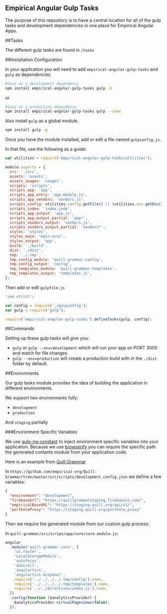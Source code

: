 Empirical Angular Gulp Tasks
----------------------------

The purpose of this repository is to have a central
location for all of the gulp tasks and development
dependencies in one place for Empirical Angular Apps.

##Tasks

The different gulp tasks are found in `/tasks`

##Installation Configuration

In your application you will need to add `empirical-angular-gulp-tasks`
and `gulp` as dependencies.

```bash
#Save as a development dependency
npm install empirical-angular-gulp-tasks gulp -D
```

or

```bash
#Save as a production dependency
npm install empirical-angular-gulp-tasks gulp --save
```

Also install `gulp` as a global module.

```bash
npm install gulp -g
```

Once you have the module installed, add or edit a
file named `gulpconfig.js`.

In that file, use the following as a guide:

```js
var utilities = require('empirical-angular-gulp-tasks/utilities');

module.exports = {
  src: './src',
  assets: 'assets',
  assets_images: 'images',
  scripts: 'scripts',
  scripts_app: 'app',
  scripts_app_entry: 'app.module.js',
  scripts_app_vendors: 'vendors.js',
  scripts_config: utilities.config.getFile() || (utilities.env.getEnv() + '.config.json'),
  scripts_index: 'index.jade',
  scripts_app_output: 'app.js',
  scripts_app_output_partial: 'app*',
  scripts_vendors_output: 'vendors.js',
  scripts_vendors_output_partial: 'vendors*',
  styles: 'styles',
  styles_main: 'main.scss',
  styles_output: 'app',
  build: './build',
  dist: './dist',
  tmp: './.tmp',
  tmp_config_module: 'quill-grammar.config',
  tmp_config_output: 'config',
  tmp_templates_module: 'quill-grammar.templates',
  tmp_templates_output: 'templates.js',
};
```

Then add or edit `gulpfile.js`

```js
'use strict';

var config = require('./gulpconfig');
var gulp = require('gulp');

require('empirical-angular-gulp-tasks').defineTasks(gulp, config);
```

##Commands

Setting up these gulp tasks will give you:

* `gulp` or `gulp --env=development` which will run your app on PORT 3000
   and watch for file changes.
* `gulp --env=production` will create a production build with in the `./dist` folder
    by default.


##Environments

Our gulp tasks module provides the idea of building
the application in different environments.

We support two environments fully:

* `development`
* `production`

And `staging` partially

###Environment Specific Variables

We use [gulp-ng-constant](https://www.npmjs.com/package/gulp-ng-constant) to inject
environment specific variables into your application. Because we use [browserify](http://browserify.org/)
you can require the specific path the generated contants module from your application
code.

Here is an example from [Quill Grammar](https://github.com/empirical-org/Quill-Grammar)

In `https://github.com/empirical-org/Quill-Grammar/tree/master/src/scripts/development.config.json`
we define a few variables:
```json
{
  "environment": "development",
  "firebaseUrl": "https://quillgrammarstaging.firebaseio.com/",
  "empiricalBaseURL": "https://staging.quill.org/api/v1/",
  "portholeProxy": "https://staging.quill.org/porthole_proxy"
}
```

Then we require the generated module from our custom gulp process:

In `quill-grammar/src/scrips/app/core/core.module.js`:

```js
angular
  .module('quill-grammar.core', [
    'ui.router',
    'LocalStorageModule',
    'autofocus',
    'duScroll',
    'angulartics',
    'angulartics.mixpanel',
    require('../../../../.tmp/config').name,
    require('../../../../.tmp/templates').name,
    require('../../directives/index.js').name,
  ])
  .config(function ($analyticsProvider) {
    $analyticsProvider.virtualPageviews(false);
  });
```
